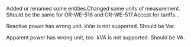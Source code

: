 Added or renamed some entities.Changed some units of measurement.
Should be the same for OR-WE-516 and OR-WE-517.Accept for tariffs...

Reactive power has wrong unit. kVar is not supported. Should be Var.

Apparent power has wrong unit, too. kVA is not supported. Should be VA.
